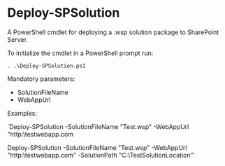 Deploy-SPSolution
=================

A PowerShell cmdlet for deploying a .wsp solution package to SharePoint Server.

To initialize the cmdlet in a PowerShell prompt run:

`. .\Deploy-SPSolution.ps1`

Mandatory parameters:
- SolutionFileName
- WebAppUrl

Examples:

`Deploy-SPSolution -SolutionFileName "Test.wsp" -WebAppUrl "http:\\testwebapp.com

Deploy-SPSolution -SolutionFileName "Test.wsp" -WebAppUrl "http:\\testwebapp.com" -SolutionPath "C:\TestSolutionLocation"`
